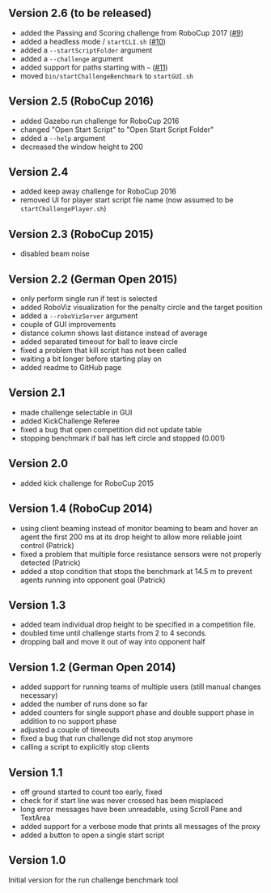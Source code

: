 Version 2.6 (to be released)
---------------------
- added the Passing and Scoring challenge from RoboCup 2017 ([#9](https://github.com/magmaOffenburg/magmaChallenge/pull/9))
- added a headless mode / `startCLI.sh` ([#10](https://github.com/magmaOffenburg/magmaChallenge/issues/10))
- added a `--startScriptFolder` argument
- added a `--challenge` argument
- added support for paths starting with `~` ([#11](https://github.com/magmaOffenburg/magmaChallenge/issues/11))
- moved `bin/startChallengeBenchmark` to `startGUI.sh`

Version 2.5 (RoboCup 2016)
---------------------
- added Gazebo run challenge for RoboCup 2016
- changed "Open Start Script" to "Open Start Script Folder"
- added a `--help` argument
- decreased the window height to 200

Version 2.4
---------------------
- added keep away challenge for RoboCup 2016
- removed UI for player start script file name (now assumed to be `startChallengePlayer.sh`)

Version 2.3 (RoboCup 2015)
---------------------
- disabled beam noise

Version 2.2 (German Open 2015)
---------------------
- only perform single run if test is selected
- added RoboViz visualization for the penalty circle and the target position
- added a `--roboVizServer` argument
- couple of GUI improvements
- distance column shows last distance instead of average
- added separated timeout for ball to leave circle
- fixed a problem that kill script has not been called
- waiting a bit longer before starting play on
- added readme to GitHub page

Version 2.1
---------------------
- made challenge selectable in GUI
- added KickChallenge Referee
- fixed a bug that open competition did not update table
- stopping benchmark if ball has left circle and stopped (0.001)

Version 2.0
---------------------
- added kick challenge for RoboCup 2015

Version 1.4 (RoboCup 2014)
---------------------
- using client beaming instead of monitor beaming to beam and hover an agent the first 200 ms at its drop height to allow more reliable joint control (Patrick)
- fixed a problem that multiple force resistance sensors were not properly detected (Patrick)
- added a stop condition that stops the benchmark at 14.5 m to prevent agents running into opponent goal (Patrick)

Version 1.3
---------------------
- added team individual drop height to be specified in a competition file.
- doubled time until challenge starts from 2 to 4 seconds.
- dropping ball and move it out of way into opponent half

Version 1.2 (German Open 2014)
---------------------
- added support for running teams of multiple users (still manual changes necessary)
- added the number of runs done so far
- added counters for single support phase and double support phase in addition to no support phase 
- adjusted a couple of timeouts
- fixed a bug that run challenge did not stop anymore
- calling a script to explicitly stop clients

Version 1.1
---------------------
- off ground started to count too early, fixed
- check for if start line was never crossed has been misplaced
- long error messages have been unreadable, using Scroll Pane and TextArea
- added support for a verbose mode that prints all messages of the proxy
- added a button to open a single start script

Version 1.0
---------------------
Initial version for the run challenge benchmark tool 
